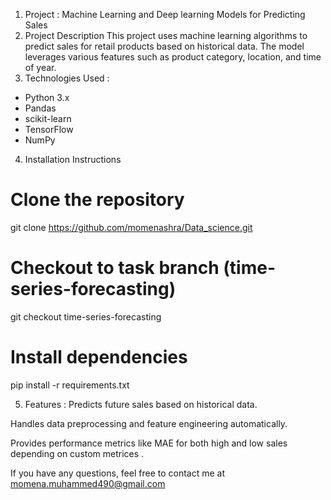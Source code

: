 1. Project :
Machine Learning and Deep learning Models for Predicting Sales
2. Project Description
This project uses machine learning algorithms to predict sales for retail products based on historical data. The model leverages various features such as product category, location, and time of year.
3. Technologies Used :
- Python 3.x
- Pandas
- scikit-learn
- TensorFlow
- NumPy
4. Installation Instructions
  # Clone the repository
git clone https://github.com/momenashra/Data_science.git
  # Checkout to task branch (time-series-forecasting)
git checkout time-series-forecasting

# Install dependencies
pip install -r requirements.txt

5. Features :
Predicts future sales based on historical data.

Handles data preprocessing and feature engineering automatically.

Provides performance metrics like MAE for both high and low sales depending on custom metrices .

If you have any questions, feel free to contact me at momena.muhammed490@gmail.com 

